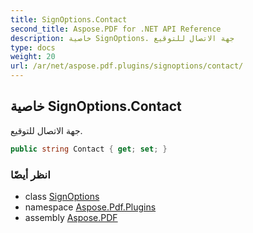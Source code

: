 ```yaml
---
title: SignOptions.Contact
second_title: Aspose.PDF for .NET API Reference
description: خاصية SignOptions. جهة الاتصال للتوقيع
type: docs
weight: 20
url: /ar/net/aspose.pdf.plugins/signoptions/contact/
---
```

## خاصية SignOptions.Contact

جهة الاتصال للتوقيع.

```csharp
public string Contact { get; set; }
```

### انظر أيضًا

* class [SignOptions](../)
* namespace [Aspose.Pdf.Plugins](../../../aspose.pdf.plugins/)
* assembly [Aspose.PDF](../../../)